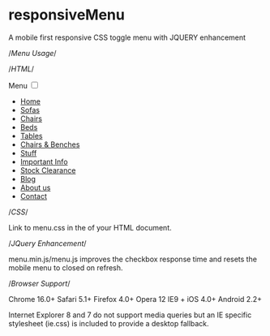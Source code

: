 responsiveMenu
==============

A mobile first responsive CSS toggle menu with JQUERY enhancement

/*Menu Usage*/

  /*HTML*/

   <nav class="mainMenu"> <!-- nav is an HTML5 element, can just be a div if required-->
      <label for="toggle" class="menu-title">Menu</label>
      <input type="checkbox" id="toggle" />
      <ul class="menu">
          <li class="current"><a href="http://www.google.com">Home</a></li>
          <li><a href="#">Sofas</a></li>
          <li><a href="#">Chairs</a></li>
          <li><a href="#">Beds</a></li>
          <li><a href="#">Tables</a></li>
          <li><a href="#">Chairs &amp; Benches </a></li>
          <li><a href="#">Stuff</a></li>
          <li><a href="#">Important Info</a></li>
          <li><a href="#">Stock Clearance</a></li>
          <li><a href="#">Blog</a></li>
          <li><a href="#">About us</a></li>
          <li><a href="#">Contact</a></li>
      </ul>
    </nav>
    
  /*CSS*/
  
  Link to menu.css in the <head> of your HTML document.

/*JQuery Enhancement*/
  
  menu.min.js/menu.js improves the checkbox response time and resets the mobile menu to closed on refresh. 


/*Browser Support*/

  Chrome 16.0+
  Safari 5.1+
  Firefox 4.0+
  Opera 12
  IE9 +
  iOS 4.0+
  Android 2.2+

Internet Explorer 8 and 7 do not support media queries but an IE specific stylesheet (ie.css) is included 
to provide a desktop fallback.
